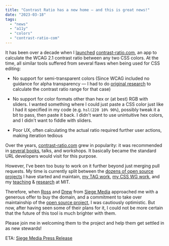 ```yaml
---
title: "Contrast Ratio has a new home — and this is great news!"
date: "2023-03-18"
tags:
  - "news"
  - "a11y"
  - "colors"
  - "contrast-ratio-com"
---
```


It has been over a decade when I [launched](https://lea.verou.me/2012/10/easy-color-contrast-ratios/) [contrast-ratio.com](https://contrast-ratio.com), an app to calculate the WCAG 2.1 contrast ratio between any two CSS colors. At the time, all similar tools suffered from several flaws when being used for CSS editing:

- No support for semi-transparent colors (Since WCAG included no guidance for alpha transparency — I had to do [original research](https://lists.w3.org/Archives/Public/w3c-wai-ig/2012OctDec/0011.html) to calculate the contrast ratio range for that case)

- No support for color formats other than hex or (at best) RGB with sliders. I wanted something where I could just paste a CSS color just like I had it specified in my code (e.g. `hsl(220 10% 90%`), possibly tweak it a bit to pass, then paste it back. I didn't want to use unintuitive hex colors, and I didn't want to fiddle with sliders.

- Poor UX, often calculating the actual ratio required further user actions, making iteration tedious

Over the years, [contrast-ratio.com](https://contrast-ratio.com) grew in popularity: it was recommended in [several books](https://www.google.com/search?q=%22contrast-ratio.com%22+OR+%22leaverou.github.io%2Fcontrast-ratio%22&tbm=bks), talks, and workshops. It basically became the standard URL developers would visit for this purpose.

However, I’ve been too busy to work on it further beyond just merging pull requests. My time is currently split between the [dozens of open source projects](https://github.com/leaverou/) I have started and maintain, [my TAG work](https://lea.verou.me/2022/11/tag-2/), [my CSS WG work](https://github.com/w3c/csswg-drafts/issues?q=is%3Aopen+involves%3Aleaverou+sort%3Aupdated-desc+), and my [teaching](https://designftw.mit.edu) & [research](https://lea.verou.me/2014/02/im-going-to-mit/) at MIT.

Therefore, when [Ross](https://twitter.com/rosshudgens/) and [Drew](https://twitter.com/drewpager) from [Siege Media](https://www.siegemedia.com/) approached me with a generous offer to buy the domain, and a commitment to take over maintainship of the [open source project](https://github.com/siege-media/contrast-ratio/), I was cautiously optimistic. But now, after having seen some of their plans for it, I could not be more certain that the future of this tool is much brighter with them.

Please join me in welcoming them to the project and help them get settled in as new stewards!

ETA: [Siege Media Press Release](https://www.prnewswire.com/news-releases/contrast-ratio-is-now-part-of-siege-media-301790441.html)
